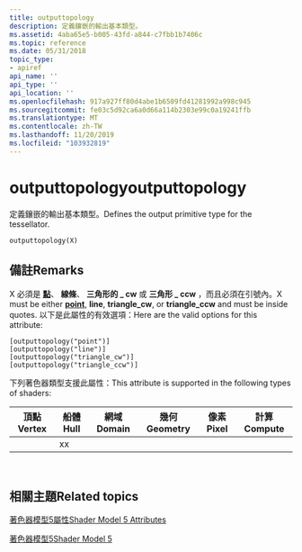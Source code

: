 ```yaml
---
title: outputtopology
description: 定義鑲嵌的輸出基本類型。
ms.assetid: 4aba65e5-b005-43fd-a844-c7fbb1b7406c
ms.topic: reference
ms.date: 05/31/2018
topic_type:
- apiref
api_name: ''
api_type: ''
api_location: ''
ms.openlocfilehash: 917a927ff80d4abe1b6509fd41281992a998c945
ms.sourcegitcommit: fe03c5d92ca6a0d66a114b2303e99c0a19241ffb
ms.translationtype: MT
ms.contentlocale: zh-TW
ms.lasthandoff: 11/20/2019
ms.locfileid: "103932819"
---
```

# <a name="outputtopology"></a><span data-ttu-id="9580d-103">outputtopology</span><span class="sxs-lookup"><span data-stu-id="9580d-103">outputtopology</span></span>

<span data-ttu-id="9580d-104">定義鑲嵌的輸出基本類型。</span><span class="sxs-lookup"><span data-stu-id="9580d-104">Defines the output primitive type for the tessellator.</span></span>


```
outputtopology(X)      
```



## <a name="remarks"></a><span data-ttu-id="9580d-105">備註</span><span class="sxs-lookup"><span data-stu-id="9580d-105">Remarks</span></span>

<span data-ttu-id="9580d-106">X 必須是 [**點**](dx-graphics-hlsl-geometry-shader.md)、 **線條**、 **三角形的 \_ cw** 或 **三角形 \_ ccw** ，而且必須在引號內。</span><span class="sxs-lookup"><span data-stu-id="9580d-106">X must be either [**point**](dx-graphics-hlsl-geometry-shader.md), **line**, **triangle\_cw**, or **triangle\_ccw** and must be inside quotes.</span></span> <span data-ttu-id="9580d-107">以下是此屬性的有效選項：</span><span class="sxs-lookup"><span data-stu-id="9580d-107">Here are the valid options for this attribute:</span></span>


```
[outputtopology("point")]
[outputtopology("line")]
[outputtopology("triangle_cw")]
[outputtopology("triangle_ccw")]
```



<span data-ttu-id="9580d-108">下列著色器類型支援此屬性：</span><span class="sxs-lookup"><span data-stu-id="9580d-108">This attribute is supported in the following types of shaders:</span></span>



| <span data-ttu-id="9580d-109">頂點</span><span class="sxs-lookup"><span data-stu-id="9580d-109">Vertex</span></span> | <span data-ttu-id="9580d-110">船體</span><span class="sxs-lookup"><span data-stu-id="9580d-110">Hull</span></span> | <span data-ttu-id="9580d-111">網域</span><span class="sxs-lookup"><span data-stu-id="9580d-111">Domain</span></span> | <span data-ttu-id="9580d-112">幾何</span><span class="sxs-lookup"><span data-stu-id="9580d-112">Geometry</span></span> | <span data-ttu-id="9580d-113">像素</span><span class="sxs-lookup"><span data-stu-id="9580d-113">Pixel</span></span> | <span data-ttu-id="9580d-114">計算</span><span class="sxs-lookup"><span data-stu-id="9580d-114">Compute</span></span> |
|--------|------|--------|----------|-------|---------|
|        | <span data-ttu-id="9580d-115">x</span><span class="sxs-lookup"><span data-stu-id="9580d-115">x</span></span>    |        |          |       |         |



 

## <a name="related-topics"></a><span data-ttu-id="9580d-116">相關主題</span><span class="sxs-lookup"><span data-stu-id="9580d-116">Related topics</span></span>

<dl> <dt>

[<span data-ttu-id="9580d-117">著色器模型5屬性</span><span class="sxs-lookup"><span data-stu-id="9580d-117">Shader Model 5 Attributes</span></span>](d3d11-graphics-reference-sm5-attributes.md)
</dt> <dt>

[<span data-ttu-id="9580d-118">著色器模型5</span><span class="sxs-lookup"><span data-stu-id="9580d-118">Shader Model 5</span></span>](d3d11-graphics-reference-sm5.md)
</dt> </dl>

 

 




